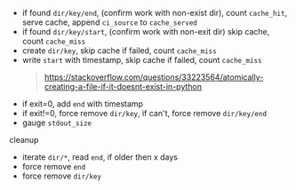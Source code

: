 * if found `dir/key/end`, (confirm work with non-exist dir), count `cache_hit`, serve cache, append `ci_source` to `cache_served`
* if found `dir/key/start`, (confirm work with non-exit dir) skip cache, count `cache_miss`
* create `dir/key`, skip cache if failed, count `cache_miss`
* write `start` with timestamp, skip cache if failed, count `cache_miss`
  > https://stackoverflow.com/questions/33223564/atomically-creating-a-file-if-it-doesnt-exist-in-python
* if exit=0, add `end` with timestamp
* if exit!=0, force remove `dir/key`, if can't, force remove `dir/key/end`
* gauge `stdout_size`

cleanup
* iterate `dir/*`, read `end`, if older then x days
* force remove `end`
* force remove `dir/key`
